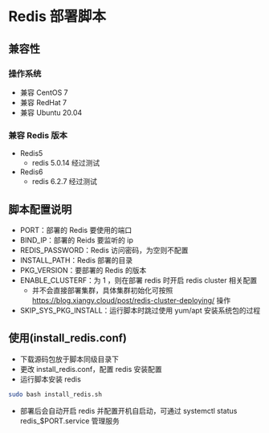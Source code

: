 # Redis 部署脚本
## 兼容性
### 操作系统
+ 兼容 CentOS 7
+ 兼容 RedHat 7
+ 兼容 Ubuntu 20.04

### 兼容 Redis 版本
+ Redis5
  + redis 5.0.14 经过测试
+ Redis6
  + redis 6.2.7 经过测试

## 脚本配置说明
+ PORT：部署的 Redis 要使用的端口
+ BIND_IP：部署的 Reids 要监听的 ip
+ REDIS_PASSWORD：Redis 访问密码，为空则不配置
+ INSTALL_PATH：Redis 部署的目录
+ PKG_VERSION：要部署的 Redis 的版本
+ ENABLE_CLUSTERF：为 1 ，则在部署 redis 时开启 redis cluster 相关配置
  + 并不会直接部署集群，具体集群初始化可按照 https://blog.xiangy.cloud/post/redis-cluster-deploying/ 操作
+ SKIP_SYS_PKG_INSTALL：运行脚本时跳过使用 yum/apt 安装系统包的过程

## 使用(install_redis.conf)
+ 下载源码包放于脚本同级目录下
+ 更改 install_redis.conf，配置 redis 安装配置
+ 运行脚本安装 redis

```bash
sudo bash install_redis.sh
```
+ 部署后会自动开启 redis 并配置开机自启动，可通过 systemctl status redis_$PORT.service 管理服务